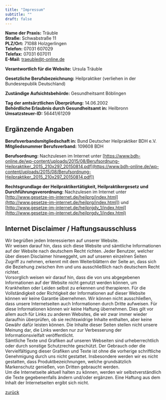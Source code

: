 ```yaml
---
title: "Impressum"
subtitle: ""
draft: false
---
```

**Name der Praxis:** Träuble<br>
**Straße:** Schwabstraße 11<br>
**PLZ/Ort:** 71088 Holzgerlingen<br>
**Telefon:** 07031 607029<br>
**Telefax:** 07031 607011<br>
**E-Mail:** [traeuble@t-online.de](mailto:traeuble@t-online.de?subject=Anfrage%20Praxis)

**Verantwortlich für die Website:** Ursula Träuble

**Gesetzliche Berufsbezeichnung:** Heilpraktiker (verliehen in der Bundesrepublik Deutschland)

**Zuständige Aufsichtsbehörde:** Gesundheitsamt Böblingen

**Tag der amtsärztlichen Überprüfung:** 14.06.2002<br>
**Behördliche Erlaubnis durch Gesundheitsamt in:** Heilbronn<br>
**Umsatzsteuer-ID:** 56441/61209

## Ergänzende Angaben

**Berufsverbandsmitgliedschaft in:** Bund Deutscher Heilpraktiker BDH e.V.<br>
**Mitgliedsnummer Berufsverband:** 109608 BDH<br>

**Berufsordnung:** Nachzulesen im Internet unter [https://www.bdh-online.de/wp-content/uploads/2015/08/Berufsordnung-Heilpraktiker_2015_210x297_20150814.pdf](https://www.bdh-online.de/wp-content/uploads/2015/08/Berufsordnung-Heilpraktiker_2015_210x297_20150814.pdf])

**Rechtsgrundlage der Heilpraktikertätigkeit, Heilpraktikergesetz und Durchführungsverordnung:** Nachzulesen im Internet unter [http://www.gesetze-im-internet.de/heilprg/index.html](http://www.gesetze-im-internet.de/heilprg/index.html]) und [http://www.gesetze-im-internet.de/heilprgdv_1/index.html](http://www.gesetze-im-internet.de/heilprgdv_1/index.html)

## Internet Disclaimer / Haftungsausschluss

Wir begrüßen jeden Interessierten auf unserer Website.<br>
Wir weisen darauf hin, dass sich diese Website und sämtliche Informationen auf der Website nach deutschem Recht richten. Jeder Benutzer, welcher über diesen Disclaimer hinweggeht, um auf unseren einzelnen Seiten Zugriff zu nehmen, erkennt mit dem Weiterblättern der Seite an, dass sich die Beziehung zwischen ihm und uns ausschließlich nach deutschem Recht richtet.<br>
Vorsorglich weisen wir darauf hin, dass die von uns abgegebenen Informationen auf der Website nicht genutzt werden können, um Krankheiten oder Leiden selbst zu erkennen und therapieren.
Für die Vollständigkeit oder Richtigkeit der Informationen auf dieser Website können wir keine Garantie übernehmen.
Wir können nicht ausschließen, dass unsere Internetseiten auch Informationen durch Dritte aufweisen. Für diese Informationen können wir keine Haftung übernehmen. Dies gilt vor allem auch für Links zu anderen Websites, die wir zwar immer wieder daraufhin überprüfen, ob sie rechtswidrige Inhalte enthalten, aber keine Gewähr dafür leisten können. Die Inhalte dieser Seiten stellen nicht unsere Meinung dar, die Links werden nur zur Verbesserung der Informationsvielfalt veröffentlicht.<br>
Sämtliche Texte und Grafiken auf unseren Webseiten sind urheberrechtlich oder durch sonstige Schutzrechte geschützt. Der Gebrauch oder die Vervielfältigung dieser Grafiken und Texte ist ohne die vorherige schriftliche Genehmigung durch uns nicht gestattet. Insbesondere werden wir es nicht gestatten, dass Produktbezeichnungen, welche grundsätzlich Markenschutz genießen, von Dritten gebraucht werden.<br>
Um die Internetseite aktuell halten zu können, werden wir selbstverständlich die Texte gegebenenfalls ändern und/oder ergänzen. Eine Haftung aus dem Inhalt der Internetseiten ergibt sich nicht.


[zurück](/)
